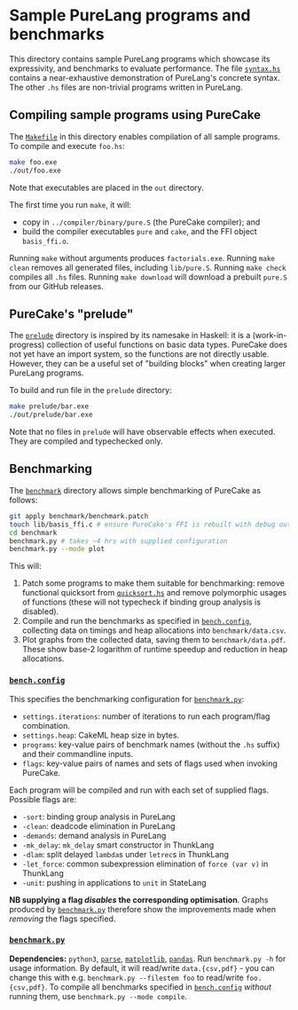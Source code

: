 # Sample PureLang programs and benchmarks

This directory contains sample PureLang programs which showcase its expressivity, and benchmarks to evaluate performance.
The file [`syntax.hs`](syntax.hs) contains a near-exhaustive demonstration of PureLang's concrete syntax.
The other `.hs` files are non-trivial programs written in PureLang.


## Compiling sample programs using PureCake

The [`Makefile`](Makefile) in this directory enables compilation of all sample programs.
To compile and execute `foo.hs`:
```bash
make foo.exe
./out/foo.exe
```
Note that executables are placed in the `out` directory.

The first time you run `make`, it will:
 - copy in `../compiler/binary/pure.S` (the PureCake compiler); and
 - build the compiler executables `pure` and `cake`, and the FFI object `basis_ffi.o`.

Running `make` without arguments produces `factorials.exe`.
Running `make clean` removes all generated files, including `lib/pure.S`.
Running `make check` compiles all `.hs` files.
Running `make download` will download a prebuilt `pure.S` from our GitHub releases.


## PureCake's "prelude"

The [`prelude`](prelude) directory is inspired by its namesake in Haskell: it is a (work-in-progress) collection of useful functions on basic data types.
PureCake does not yet have an import system, so the functions are not directly usable.
However, they can be a useful set of "building blocks" when creating larger PureLang programs.

To build and run file in the `prelude` directory:
```bash
make prelude/bar.exe
./out/prelude/bar.exe
```
Note that no files in `prelude` will have observable effects when executed.
They are compiled and typechecked only.


## Benchmarking

The [`benchmark`](benchmark) directory allows simple benchmarking of PureCake as follows:
```bash
git apply benchmark/benchmark.patch
touch lib/basis_ffi.c # ensure PureCake's FFI is rebuilt with debug output enabled
cd benchmark
benchmark.py # takes ~4 hrs with supplied configuration
benchmark.py --mode plot
```
This will:
1. Patch some programs to make them suitable for benchmarking:
   remove functional quicksort from [`quicksort.hs`](quicksort.hs) and remove polymorphic usages of functions (these will not typecheck if binding group analysis is disabled).
2. Compile and run the benchmarks as specified in [`bench.config`](benchmark/bench.config), collecting data on timings and heap allocations into `benchmark/data.csv`.
3. Plot graphs from the collected data, saving them to `benchmark/data.pdf`.
   These show base-2 logarithm of runtime speedup and reduction in heap allocations.

### [`bench.config`](benchmark/bench.config)

This specifies the benchmarking configuration for [`benchmark.py`](benchmark/benchmark.py):
- `settings.iterations`: number of iterations to run each program/flag combination.
- `settings.heap`: CakeML heap size in bytes.
- `programs`: key-value pairs of benchmark names (without the `.hs` suffix) and their commandline inputs.
- `flags`: key-value pairs of names and sets of flags used when invoking PureCake.

Each program will be compiled and run with each set of supplied flags.
Possible flags are:
- `-sort`: binding group analysis in PureLang
- `-clean`: deadcode elimination in PureLang
- `-demands`: demand analysis in PureLang
- `-mk_delay`: `mk_delay` smart constructor in ThunkLang
- `-dlam`: split delayed `lambda`s under `letrec`s in ThunkLang
- `-let_force`: common subexpression elimination of `force (var v)` in ThunkLang
- `-unit`: pushing in applications to `unit` in StateLang

**NB supplying a flag *disables* the corresponding optimisation**.
Graphs produced by [`benchmark.py`](benchmark/benchmark.py) therefore show the improvements made when *removing* the flags specified.

### [`benchmark.py`](benchmark/benchmark.py)

**Dependencies:** `python3`, [`parse`](https://pypi.org/project/parse/), [`matplotlib`](https://pypi.org/project/matplotlib/), [`pandas`](https://pypi.org/project/pandas/).
Run `benchmark.py -h` for usage information.
By default, it will read/write `data.{csv,pdf}` - you can change this with e.g. `benchmark.py --filestem foo` to read/write `foo.{csv,pdf}`.
To compile all benchmarks specified in [`bench.config`](benchmark/bench.config) *without* running them, use `benchmark.py --mode compile`.
